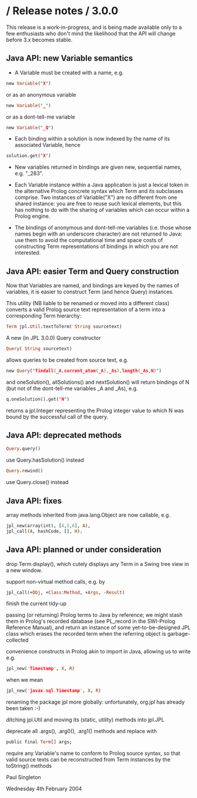 # / Release notes / 3.0.0

This release is a work-in-progress, and is being made available only to a few enthusiasts who don't mind the likelihood that the API will change before 3.x becomes stable.

## Java API: new Variable semantics

* A Variable must be created with a name, e.g.
```prolog
new Variable("X")
```
 or as an anonymous variable
```prolog
new Variable("_")
```
 or as a dont-tell-me variable
```prolog
new Variable("_Q")
```
* Each binding within a solution is now indexed by the name of its associated Variable, hence
```prolog
solution.get("X")
```
* New variables returned in bindings are given new, sequential names, e.g. "_283".
 
* Each Variable instance within a Java application is just a lexical token in the alternative Prolog concrete syntax which Term and its subclasses comprise.  Two instances of Variable("X") are no different from one shared instance: you are free to reuse such lexical elements, but this has nothing to do with the sharing of variables which can occur within a Prolog engine.

* The bindings of anonymous and dont-tell-me variables (i.e. those whose names begin with an underscore character) are not returned to Java: use them to avoid the computational time and space costs of constructing Term representations of bindings in which you are not interested.

## Java API: easier Term and Query construction

Now that Variables are named, and bindings are keyed by the names of variables, it is easier to construct Term (and hence Query) instances.
     
This utility (NB liable to be renamed or moved into a different class) converts a valid Prolog source text representation of a term into a corresponding Term hierarchy:
```prolog
Term jpl.Util.textToTerm( String sourcetext)
```
A new (in JPL 3.0.0) Query constructor
```prolog
Query( String sourcetext)
```
allows queries to be created from source text, e.g.
```prolog
new Query("findall(_A,current_atom(_A),_As),length(_As,N)")
```
and oneSolution(), allSolutions() and nextSolution() will return bindings of N (but not of the dont-tell-me variables _A and _As), e.g.
```prolog
q.oneSolution().get("N")
```
returns a jpl.Integer representing the Prolog integer value to which N was bound by the successful call of the query.

## Java API: deprecated methods
```prolog
Query.query()
```
use Query.hasSolution() instead
```prolog
Query.rewind()
```
use Query.close() instead

## Java API: fixes

array methods inherited from java.lang.Object are now callable, e.g.
```prolog
jpl_new(array(int), [4,5,6], A),
jpl_call(A, hashCode, [], H).
```
## Java API: planned or under consideration

drop Term.display(), which cutely displays any Term in a Swing tree view in a new window.

support non-virtual method calls, e.g. by
```prolog
jpl_call(+Obj, +Class:Method, +Args, -Result)
```
finish the current tidy-up

passing (or returning) Prolog terms to Java by reference; we might stash them in Prolog's recorded database (see PL_record in the SWI-Prolog Reference Manual), and return an instance of some yet-to-be-designed JPL class which erases the recorded term when the referring object is garbage-collected

convenience constructs in Prolog akin to import in Java, allowing us to write e.g.
```prolog
jpl_new('Timestamp', X, R)
```
when we mean
```prolog
jpl_new('javax.sql.Timestamp', X, R)
```
renaming the package jpl more globally: unfortunately, org.jpl has already been taken :-)

ditching jpl.Util and moving its (static, utility) methods into jpl.JPL

deprecate all .args(), .arg0(), .arg1() methods and replace with
```prolog
public final Term[] args;
```
require any Variable's name to conform to Prolog source syntax, so that valid source texts can be reconstructed from Term instances by the toString() methods

Paul Singleton

Wednesday 4th February 2004
